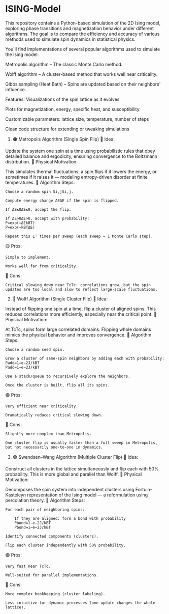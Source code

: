 # ISING-Model
This repository contains a Python-based simulation of the 2D Ising model, exploring phase transitions and magnetization behavior under different algorithms. The goal is to compare the efficiency and accuracy of various methods used to simulate spin dynamics in statistical physics.

You'll find implementations of several popular algorithms used to simulate the Ising model:

  Metropolis algorithm – The classic Monte Carlo method.

  Wolff algorithm – A cluster-based method that works well near criticality.

  Gibbs sampling (Heat Bath) – Spins are updated based on their neighbors' influence.


Features:
 Visualizations of the spin lattice as it evolves

 Plots for magnetization, energy, specific heat, and susceptibility

 Customizable parameters: lattice size, temperature, number of steps

 Clean code structure for extending or tweaking simulations


1. 🟠 Metropolis Algorithm (Single Spin Flip)
📌 Idea:

Update the system one spin at a time using probabilistic rules that obey detailed balance and ergodicity, ensuring convergence to the Boltzmann distribution.
🧠 Physical Motivation:

This simulates thermal fluctuations: a spin flips if it lowers the energy, or sometimes if it raises it — modeling entropy-driven disorder at finite temperatures.
🔁 Algorithm Steps:

    Choose a random spin Si,jSi,j​.

    Compute energy change ΔEΔE if the spin is flipped.

    If ΔE≤0ΔE≤0, accept the flip.

    If ΔE>0ΔE>0, accept with probability:
    P=exp⁡(−ΔEkBT)
    P=exp(−kB​TΔE​)

    Repeat this L² times per sweep (each sweep ≈ 1 Monte Carlo step).

🟡 Pros:

    Simple to implement.

    Works well far from criticality.

🔴 Cons:

    Critical slowing down near TcTc​: correlations grow, but the spin updates are too local and slow to reflect large-scale fluctuations.

2. 🔵 Wolff Algorithm (Single Cluster Flip)
📌 Idea:

Instead of flipping one spin at a time, flip a cluster of aligned spins. This reduces correlations more efficiently, especially near the critical point.
🧠 Physical Motivation:

At TcTc​, spins form large correlated domains. Flipping whole domains mimics the physical behavior and improves convergence.
🔁 Algorithm Steps:

    Choose a random seed spin.

    Grow a cluster of same-spin neighbors by adding each with probability:
    Padd=1−e−2J/kBT
    Padd​=1−e−2J/kB​T

    Use a stack/queue to recursively explore the neighbors.

    Once the cluster is built, flip all its spins.

🟢 Pros:

    Very efficient near criticality.

    Dramatically reduces critical slowing down.

🔴 Cons:

    Slightly more complex than Metropolis.

    One cluster flip is usually faster than a full sweep in Metropolis, but not necessarily one-to-one in dynamics.
3. 🟣 Swendsen–Wang Algorithm (Multiple Cluster Flip)
📌 Idea:

Construct all clusters in the lattice simultaneously and flip each with 50% probability. This is more global and parallel than Wolff.
🧠 Physical Motivation:

Decomposes the spin system into independent clusters using Fortuin–Kasteleyn representation of the Ising model — a reformulation using percolation theory.
🔁 Algorithm Steps:

    For each pair of neighboring spins:

        If they are aligned: form a bond with probability
        Pbond=1−e−2J/kBT
        Pbond​=1−e−2J/kB​T

    Identify connected components (clusters).

    Flip each cluster independently with 50% probability.

🟢 Pros:

    Very fast near TcTc​.

    Well-suited for parallel implementations.

🔴 Cons:

    More complex bookkeeping (cluster labeling).

    Less intuitive for dynamic processes (one update changes the whole lattice).

